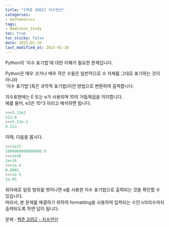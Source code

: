 ```yaml
---
title: "[백준 2052] 지수연산"
categories: 
- mathematics
tags:
- BaekJoon_Study
toc: true
toc_sticky: false
date: 2023-01-10
last_modified_at: 2023-01-10
---
```


Python의 '지수 표기법'에 대한 이해가 필요한 문제입니다.

Python은 매우 크거나 매우 작은 수들은 일반적으로 수 자체를 그대로 표기하는 것이 아니라  
'지수 표기법'(혹은 과학적 표기법)이란 방법으로 변환하여 출력합니다.  

지수표현에는 E 또는 e가 사용되며 10의 거듭제곱을 의미합니다.  
예를 들어, e3은 10^3 이라고 해석하면 됩니다.  

```python
>>>5.13e2
513.0
>>>5.13e-1
0.513
```

이때, 다음을 봅시다.  

```python
>>>1e15
1000000000000000.0
>>>1e16
1e+16
>>>1e-4
0.0001
>>>1e-5
1e-05
```

위아래로 일정 범위를 벗어나면 e를 사용한 지수 표기법으로 출력되는 것을 확인할 수 있습니다.  
따라서, 본 문제를 해결하기 위하여 formatting을 사용하여 입력되는 수인 n자리수까지 출력되도록 하면 답이 됩니다.  

문제 : [백준 2052 - 지수연산](https://www.acmicpc.net/problem/2052)

<script src="https://gist.github.com/Ryumaker/d7cc22b9faca5fa650485aa42d1b6710.js"></script>


